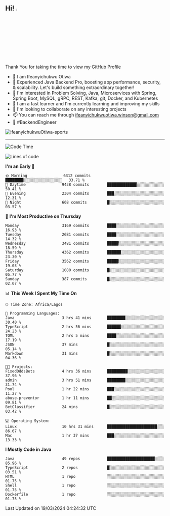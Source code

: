 <!-- BLOG-POST-LIST:START --><!-- BLOG-POST-LIST:END -->

## Hi! <img src="https://media.giphy.com/media/hvRJCLFzcasrR4ia7z/giphy.gif" width="4%"> 

Thank You for taking the time to view my GitHub Profile

- 👋 I am Ifeanyichukwu Otiwa
- 🚀 Experienced Java Backend Pro, boosting app performance, security, & scalability. Let's build something extraordinary together!
- 👀 I'm interested in Problem Solving, Java, Microservices with Spring, Spring Boot, MySQL, gRPC, REST, Kafka, git, Docker, and Kubernetes
- 🌱 I am a fast learner and I'm currently learning and improving my skills
- 💞️ I'm looking to collaborate on any interesting projects
- 📫 You can reach me through ifeanyichukwuotiwa.winson@gmail.com
- 🚀 #BackendEngineer

<p align="left" marginTop="10px"> <img src="https://komarev.com/ghpvc/?username=ifeanyichukwuOtiwa-sports&label=Profile%20views&color=0e75b6&style=for-the-badge" alt="ifeanyichukwuOtiwa-sports" /> </p>

***

<!--START_SECTION:waka-->
![Code Time](http://img.shields.io/badge/Code%20Time-2%2C318%20hrs%2015%20mins-blue)

![Lines of code](https://img.shields.io/badge/From%20Hello%20World%20I%27ve%20Written-4.5%20million%20lines%20of%20code-blue)

**I'm an Early 🐤** 

```text
🌞 Morning                6312 commits        ████████░░░░░░░░░░░░░░░░░   33.71 % 
🌆 Daytime                9438 commits        █████████████░░░░░░░░░░░░   50.41 % 
🌃 Evening                2304 commits        ███░░░░░░░░░░░░░░░░░░░░░░   12.31 % 
🌙 Night                  668 commits         █░░░░░░░░░░░░░░░░░░░░░░░░   03.57 % 
```
📅 **I'm Most Productive on Thursday** 

```text
Monday                   3169 commits        ████░░░░░░░░░░░░░░░░░░░░░   16.93 % 
Tuesday                  2681 commits        ████░░░░░░░░░░░░░░░░░░░░░   14.32 % 
Wednesday                3481 commits        █████░░░░░░░░░░░░░░░░░░░░   18.59 % 
Thursday                 4362 commits        ██████░░░░░░░░░░░░░░░░░░░   23.30 % 
Friday                   3562 commits        █████░░░░░░░░░░░░░░░░░░░░   19.03 % 
Saturday                 1080 commits        █░░░░░░░░░░░░░░░░░░░░░░░░   05.77 % 
Sunday                   387 commits         █░░░░░░░░░░░░░░░░░░░░░░░░   02.07 % 
```


📊 **This Week I Spent My Time On** 

```text
🕑︎ Time Zone: Africa/Lagos

💬 Programming Languages: 
Java                     3 hrs 41 mins       ████████░░░░░░░░░░░░░░░░░   30.40 % 
TypeScript               2 hrs 56 mins       ██████░░░░░░░░░░░░░░░░░░░   24.23 % 
TOML                     2 hrs 5 mins        ████░░░░░░░░░░░░░░░░░░░░░   17.19 % 
JSON                     37 mins             █░░░░░░░░░░░░░░░░░░░░░░░░   05.14 % 
Markdown                 31 mins             █░░░░░░░░░░░░░░░░░░░░░░░░   04.36 % 

🐱‍💻 Projects: 
FixedOddsBets            4 hrs 36 mins       █████████░░░░░░░░░░░░░░░░   37.96 % 
admin                    3 hrs 51 mins       ████████░░░░░░░░░░░░░░░░░   31.74 % 
Pool                     1 hr 22 mins        ███░░░░░░░░░░░░░░░░░░░░░░   11.27 % 
abuse-preventor          1 hr 11 mins        ██░░░░░░░░░░░░░░░░░░░░░░░   09.81 % 
BetClassifier            24 mins             █░░░░░░░░░░░░░░░░░░░░░░░░   03.42 % 

💻 Operating System: 
Linux                    10 hrs 31 mins      ██████████████████████░░░   86.67 % 
Mac                      1 hr 37 mins        ███░░░░░░░░░░░░░░░░░░░░░░   13.33 % 
```

**I Mostly Code in Java** 

```text
Java                     49 repos            █████████████████████░░░░   85.96 % 
TypeScript               2 repos             █░░░░░░░░░░░░░░░░░░░░░░░░   03.51 % 
HTML                     1 repo              ░░░░░░░░░░░░░░░░░░░░░░░░░   01.75 % 
Shell                    1 repo              ░░░░░░░░░░░░░░░░░░░░░░░░░   01.75 % 
Dockerfile               1 repo              ░░░░░░░░░░░░░░░░░░░░░░░░░   01.75 % 
```




 Last Updated on 19/03/2024 04:24:32 UTC
<!--END_SECTION:waka-->

<!--
<p align="center">
![trophy](https://github-profile-trophy.vercel.app/?username=ifeanyichukwuOtiwa-sports&theme=onedark) (https://github.com/ryo-ma/github-profile-trophy)
</p>
-->

<!---
ifeanyi-otiwa/ifeanyi-otiwa is a ✨ special ✨ repository because its `README.md` (this file) appears on your GitHub profile.
You can click the Preview link to take a look at your changes.
--->
